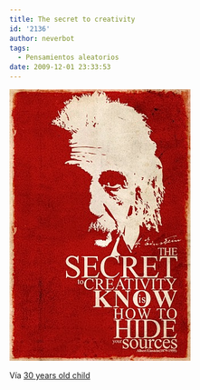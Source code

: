 ```yaml
---
title: The secret to creativity
id: '2136'
author: neverbot
tags:
  - Pensamientos aleatorios
date: 2009-12-01 23:33:53
---
```


![200912012333.jpg](./the-secret-to-creativity/200912012333.jpg)

Vía [30 years old child](http://jhulyjohns.tumblr.com/post/262479128/albert-eistein-via-ngochai051086)
